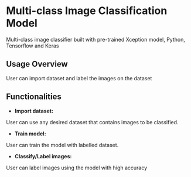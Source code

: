 # Multi-class Image Classification Model

Multi-class image classifier built with pre-trained Xception model, Python, Tensorflow and Keras

## Usage Overview
User can import dataset and label the images on the dataset

## Functionalities

- **Import dataset:** 

User can use any desired dataset that contains images to be classified.

- **Train model:** 

User can train the model with labelled dataset.

- **Classify/Label images:**

User can label images using the model with high accuracy

